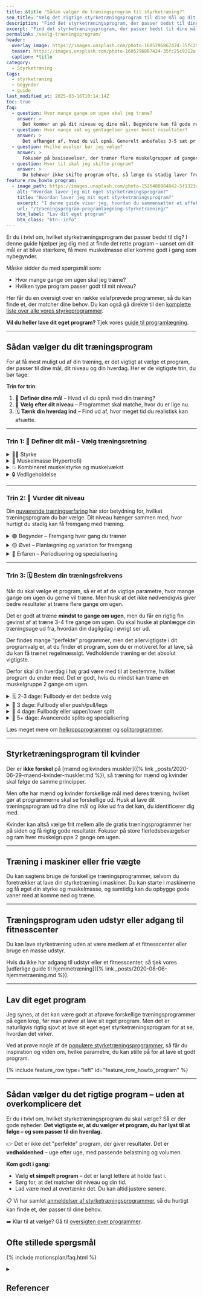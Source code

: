 ```yaml
---
title: &title "Sådan vælger du træningsprogram til styrketræning?"
seo_title: "Vælg det rigtige styrketræningsprogram til dine mål og dit niveau"
description: "Find det styrketræningsprogram, der passer bedst til dine mål, erfaring og hverdag. Få hjælp til at vælge mellem alle de forskellige styrkeprogrammer."
excerpt: "Find det styrketræningsprogram, der passer bedst til dine mål, erfaring og hverdag. Få hjælp til at vælge mellem alle de forskellige styrkeprogrammer."
permalink: /vaelg-traeningsprogram/
header:
  overlay_image: https://images.unsplash.com/photo-1605296867424-35fc25c9212a?ixid=MnwxMjA3fDB8MHxwaG90by1wYWdlfHx8fGVufDB8fHx8&ixlib=rb-1.2.1&auto=format&fit=crop&h=630&w=1200&q=60
  teaser: https://images.unsplash.com/photo-1605296867424-35fc25c9212a?ixid=MnwxMjA3fDB8MHxwaG90by1wYWdlfHx8fGVufDB8fHx8&ixlib=rb-1.2.1&auto=format&fit=crop&h=300&w=400&q=10
  caption: *title
category:
  - Styrketræning
tags:
  - styrketræning
  - begynder
  - guide
last_modified_at: 2025-03-16T10:14:14Z
toc: true
faq:
  - question: Hvor mange gange om ugen skal jeg træne?
    answer: >
      Det kommer an på dit niveau og dine mål. Begyndere kan få gode resultater med 2-3 træninger om ugen, mens øvede ofte træner 3-5 gange om ugen. Det vigtigste er, at du kan restituere mellem træningerne og holde kontinuiteten.
  - question: Hvor mange sæt og gentagelser giver bedst resultater?
    answer: >
      Det afhænger af, hvad du vil opnå. Generelt anbefales 3-5 sæt pr. øvelse. For muskelopbygning (hypertrofi) er 6-12 gentagelser effektivt. For styrke ligger man typisk lavere, omkring 3-6 gentagelser med tungere vægte. For udholdenhed kan 12+ gentagelser bruges.
  - question: Hvilke øvelser bør jeg vælge?
    answer: >
      Fokusér på basisøvelser, der træner flere muskelgrupper ad gangen – fx squat, dødløft, bænkpres, rows og overhead press. De kan suppleres med isolationsøvelser, hvis du har særlige mål eller ønsker mere variation.
  - question: Hvor tit skal jeg skifte program?
    answer: >
      Du behøver ikke skifte program ofte, så længe du stadig laver fremskridt. Mange kan følge det samme program i 8-12 uger eller længere. Skift først, når du stagnerer, mister motivationen eller har brug for at ændre fokus.
feature_row_howto_program:
  - image_path: https://images.unsplash.com/photo-1526408984842-5f1323d42469?ixlib=rb-1.2.1&ixid=eyJhcHBfaWQiOjEyMDd9&auto=format&fit=crop&h=400&w=300&q=10
    alt: "Hvordan laver jeg mit eget styrketræningsprogram?"
    title: "Hvordan laver jeg mit eget styrketræningsprogram?"
    excerpt: "I denne guide viser jeg, hvordan du sammensætter et effektivt styrketræningsprogram. Jeg gennemgår de grundlæggende træningsprincipper, så du kan skabe et program, der er skræddersyet til dine mål og behov."
    url: "/traeningsprogram-programlaegning-styrketraening/"
    btn_label: "Lav dit eget program"
    btn_class: "btn--info"
---
```


Er du i tvivl om, hvilket styrketræningsprogram der passer bedst til dig? I denne guide hjælper jeg dig med at finde det rette program – uanset om dit mål er at blive stærkere, få mere muskelmasse eller komme godt i gang som nybegynder.

Måske sidder du med spørgsmål som:

- Hvor mange gange om ugen skal jeg træne?
- Hvilken type program passer godt til mit niveau?

Her får du en oversigt over en række velafprøvede programmer, så du kan finde et, der matcher dine behov. Du kan også gå direkte til den [komplette liste over alle vores styrkeprogrammer](/styrketraeningsprogrammer/).

**Vil du heller lave dit eget program?** Tjek vores [guide til programlægning](/traeningsprogram-programlaegning-styrketraening/).

***

## Sådan vælger du dit træningsprogram

For at få mest muligt ud af din træning, er det vigtigt at vælge et program, der passer til dine mål, dit niveau og din hverdag. Her er de vigtigste trin, du bør tage:

**Trin for trin**:

1. 🎯 **Definér dine mål** – Hvad vil du opnå med din træning?
2. 🧱 **Vælg efter dit niveau** – Programmet skal matche, hvor du er lige nu.
3. 🗓️ **Tænk din hverdag ind** – Find ud af, hvor meget tid du realistisk kan afsætte.

***

### Trin 1: 🎯 Definer dit mål - Vælg træningsretning

<details markdown="1" class="faq">
  <summary>🏋️‍♂️ Styrke</summary>

Fokus på at løfte tungere vægte og forbedre maksimal styrke. Du vil typisk træne med lavere reps (1-5) og højere vægt for at maksimere styrken i store løft som squat, dødløft og bænkpres.
</details>

<details markdown="1" class="faq">
  <summary>💪 Muskelmasse (Hypertrofi)</summary>

Målet er at øge størrelsen på dine muskler gennem specifik træning. Dette indebærer træning med højere volumen (6-12 reps per sæt) og kortere hvileperioder for at fremme muskelvækst.
</details>

<details markdown="1" class="faq">
  <summary>💥 Kombineret muskelstyrke og muskelvækst</summary>

Dette mål kombinerer elementer fra både muskelmasse (hypertrofi) og muskelstyrke styrke på samme tid. Træningen er en balance mellem de to, hvor du både træner med høj volumen og høj intensitet.
</details>

<details markdown="1" class="faq">
  <summary>🔒 Vedligeholdelse</summary>

Målet er at bevare din nuværende styrke og muskelmasse, ofte med vedligeholdelsestræning, der holder dit niveau stabilt uden nødvendigvis at sigte efter store forbedringer.
</details>

***

### Trin 2: 🧱 Vurder dit niveau

Din [nuværende træningserfaring](/styrketraening/periodisering/) har stor betydning for, hvilket træningsprogram du bør vælge. Dit niveau hænger sammen med, hvor hurtigt du stadig kan få fremgang med træning.

<details markdown="1" class="faq">
  <summary>🟢 Begynder – Fremgang hver gang du træner</summary>

Som begynder opnår du hurtigt fremgang fra træning til træning. Din krop reagerer hurtigt på træning, og du behøver ikke kompliceret planlægning. Fokus er på teknik og at få en solid base, som du kan bygge videre på.

**Kendetegn:**

- Fremgang fra træningspas til træningspas
- Fokus på at forbedre teknik, styrke og muskelmasse samtidigt
- Minimal variation i træningen

**Typisk struktur:**

- Samme øvelser og sæt/reps flere gange om ugen
- Progression ved hver træning (fx +2,5 kg på stangen)
- Enkel periodisering, hvor alle fysiske egenskaber forbedres samtidigt
</details>

<details markdown="1" class="faq">
  <summary>🟡 Øvet – Planlægning og variation for fremgang</summary>

Er du sikker? Mange springer til øvet før de har udtømt mulighederne for at få fremgang på simpel lineær periodisering.

Som øvet har du brug for mere struktureret træning. Du kan ikke længere bare øge vægten hver gang, du træner. I stedet er der brug for planlagt variation i volumen, intensitet og restitution over uger.

**Kendetegn:**

- Fremgang sker på ugentlig basis, ikke fra træning til træning
- Behov for planlagt variation i intensitet og volumen
- Periodemæssig fremgang med fokus på én fysisk kvalitet ad gangen (fx styrke eller hypertrofi)

**Typisk struktur:**

- Skift mellem tunge og lettere uger
- Fokus på én fysisk kvalitet ad gangen (fx volumen → intensitet)
- Brug af mesocyklusser og periodisering

</details>

<details markdown="1" class="faq">
  <summary>🔴 Erfaren – Periodisering og specialisering</summary>

Som erfaren kræver din træning langsigtet planlægning og specialisering. Du vil ikke længere opnå hurtige gevinster hver uge. I stedet bygger du fremgang op over længere perioder, og din træning skal være mere specifik for at opnå dine mål.

Er du sikker på, at du er så erfaren, at du har brug for så kompliceret programlægning?

**Kendetegn:**

- Fremgang sker over måneder, ikke uger
- Har brug for høj variation og periodisering
- Specialiseret mod bestemte discipliner eller mål (fx styrkeløft eller bodybuilding)

**Typisk struktur:**

- Makrocyklusser på 8-16 uger eller mere
- Brug af intensitetsbølger, deloads og testuger
- Fokus på præcision og teknik i slutningen af cyklus

</details>

***

### Trin 3: 🗓️ Bestem din træningsfrekvens

Når du skal vælge et program, så er et af de vigtige parametre, hvor mange gange om ugen du gerne vil træne. Men husk at det ikke nødvendigvis giver bedre resultater at træne flere gange om ugen.

Det er godt at træne **mindst to gange om ugen**, men du får en rigtig fin gevinst af at træne 3-4 fire gange om ugen. Du skal huske at planlægge din træningsuge ud fra, hvordan din dagligdag i øvrigt ser ud.

Der findes mange “perfekte” programmer, men det allervigtigste i dit programvalg er, at du finder et program, som du er motiveret for at lave, så du kan få trænet regelmæssigt. Vedholdende træning er det absolut vigtigste.

Derfor skal din hverdag i høj grad være med til at bestemme, hvilket program du ender med. Det er godt, hvis du mindst kan træne en muskelgruppe 2 gange om ugen.

<details markdown="1" class="faq">
  <summary>🗓️ 2-3 dage: Fullbody er det bedste valg</summary>

Hvis du træner 2-3 gange om ugen, er det en stor fordel at vælge et træningsprogram, hvor du træner hele kroppen hver gang – et såkaldt *helkropsprogram*.

[Helkropsprogrammet](/artikel/hvordan-opbygger-jeg-et-helkropsprogram/) hjælper dig med at holde frekvensen høj nok til, at du får god effekt af træningen. Du kan enten lave den samme træning hver gang, eller skifte mellem forskellige variationer, der dækker hele kroppen.

Jeg er selv stor fan af fullbody-splitprogrammer med variation fra gang til gang – men du kan også få rigtig flotte resultater med et simpelt program, der er ens hver gang.

[Se eksempel på fullbodyprogram](/artikel/hvordan-opbygger-jeg-et-helkropsprogram/){: .btn .btn--large .btn--success }
</details>

<details markdown="1" class="faq">
  <summary>📅 3 dage: Fullbody eller push/pull/legs</summary>

Med tre træninger om ugen har du både mulighed for at fortsætte med et fullbodyprogram eller begynde på en klassisk 3-split som *push/pull/legs*. Begge dele kan fungere rigtig godt, afhængigt af hvad du trives med.

Fullbody giver dig høj frekvens og enkel struktur. Splitprogrammet giver mulighed for mere volumen per muskelgruppe pr. træning – men kræver god planlægning for at holde balancen.

</details>

<details markdown="1" class="faq">
  <summary>📆 4 dage: Fullbody eller upper/lower split</summary>

Fire træningsdage om ugen åbner for mere strukturerede programmer som *upper/lower split*, hvor du skifter mellem overkrop og underkrop. Det giver en fin balance mellem volumen, intensitet og restitution.

Du kan også bruge et avanceret fullbodyprogram over fire dage – fx med forskellige fokusdage som styrke, volumen eller teknik.

</details>

<details markdown="1" class="faq">
  <summary>🧩 5+ dage: Avancerede splits og specialisering</summary>

Hvis du gerne vil træne fem eller flere dage om ugen, får du adgang til endnu flere muligheder.

Du kan stadig bruge fullbody, fx [Jakob Beermans Stærk-program]({% link _posts/2019-03-10-staerk-traeningsprogram.md %}), som er bygget op til op til fem ugentlige træninger.

Mange vælger dog at arbejde med splitprogrammer, hvor hver træning har fokus på bestemte muskelgrupper. De mest relevante for de fleste er 2-split og 3-split-programmer, da de giver god variation og høj træningsfrekvens.

4-split og 5-split er typisk for avancerede bodybuildere og fungerer sjældent bedre end simplere alternativer – især ikke for almindelige motionister.

</details>

Læs meget mere om [helkropsprogrammer](/styrketraening/helkropsprogrammer/) og [splitprogrammer](/styrketraening/split-programmer/).

***

## Styrketræningsprogram til kvinder

Der er **ikke forskel** på [mænd og kvinders muskler]({% link _posts/2020-06-29-maend-kvinder-muskler.md %}), så træning for mænd og kvinder skal følge de samme principper.

Men ofte har mænd og kvinder forskellige mål med deres træning, hvilket gør at programmerne skal se forskellige ud. Husk at lave dit træningsprogram ud fra dine mål og ikke ud fra det køn, du identificerer dig med.

Kvinder kan altså vælge frit mellem alle de gratis træningsprogrammer her på siden og få rigtig gode resultater. Fokuser på store flerledsbevægelser og ram hver muskelgruppe 2 gange om ugen.

***

## Træning i maskiner eller frie vægte

Du kan sagtens bruge de forskellige træningsprogrammer, selvom du foretrækker at lave din styrketræning i maskiner. Du kan starte i maskinerne og få øget din styrke og muskelmasse, og samtidig kan du opbygge gode vaner med at komme ned og træne.

***

## Træningsprogram uden udstyr eller adgang til fitnesscenter

Du kan lave styrketræning uden at være medlem af et fitnesscenter eller bruge en masse udstyr.

Hvis du ikke har adgang til udstyr eller et fitnesscenter, så tjek vores [udførlige guide til hjemmetræning]({% link _posts/2020-08-06-hjemmetraening.md %}).

***

## Lav dit eget program

Jeg synes, at det kan være godt at afprøve forskellige træningsprogrammer på egen krop, før man prøver at lave sit eget program. Men det er naturligvis rigtig sjovt at lave sit eget eget styrketræningsprogram for at se, hvordan det virker. 

Ved at prøve nogle af de [populære styrketræningsprogrammer](/styrketraeningsprogrammer/), så får du inspiration og viden om, hvilke parametre, du kan stille på for at lave et godt program.

{% include feature_row type="left" id="feature_row_howto_program" %}

***

## Sådan vælger du det rigtige program – uden at overkomplicere det

Er du i tvivl om, hvilket styrketræningsprogram du skal vælge? Så er der gode nyheder: **Det vigtigste er, at du vælger et program, du har lyst til at følge – og som passer til din hverdag.**

👉 Det er ikke det "perfekte" program, der giver resultater. Det er **vedholdenhed** – uge efter uge, med passende belastning og volumen.

**Kom godt i gang:**

- Vælg **et simpelt program** – det er langt lettere at holde fast i.
- Sørg for, at det matcher dit niveau og din tid.
- Lad være med at overtænke det. Du kan altid justere senere.

📋 Vi har samlet [anmeldelser af styrketræningsprogrammer](/anmeldelse-traeningsprogrammer/), så du hurtigt kan finde et, der passer til dine behov.

➡️ Klar til at vælge? Gå til [oversigten over programmer](/styrketraeningsprogrammer/).

## Ofte stillede spørgsmål

{% include motionsplan/faq.html %}

<details markdown="1" class="references">
  <summary><h2 id="references">Referencer</h2></summary>

- Schoenfeld, B. J., Ogborn, D., & Krieger, J. W. (2016). Effects of resistance training frequency on measures of muscle hypertrophy: a systematic review and meta-analysis. Sports Medicine, 46(11), 1689-1697.
- Ochi, E., Maruo, M., Tsuchiya, Y., Ishii, N., Miura, K., & Sasaki, K. (2018). Higher training frequency is important for gaining muscular strength under volume-matched training. Frontiers in Physiology, 9.
- Schoenfeld, B. J. (2010). The mechanisms of muscle hypertrophy and their application to resistance training. The Journal of Strength & Conditioning Research, 24(10), 2857-2872.
- Schoenfeld, B. J., Grgic, J., & Krieger, J. (2019). How many times per week should a muscle be trained to maximize muscle hypertrophy? A systematic review and meta-analysis of studies examining the effects of resistance training frequency. Journal of Sports Sciences, 37(11), 1286–1295.
- Grgic, J., Schoenfeld, B. J., Davies, T. B., Lazinica, B., Krieger, J. W., & Pedisic, Z. (2018). Effect of Resistance Training Frequency on Gains in Muscular Strength: A Systematic Review and Meta-Analysis. Sports Medicine (Auckland, N.Z.), 48(5), 1207–1220.
</details>
